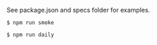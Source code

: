 See package.json and specs folder for examples.
````shell
$ npm run smoke
````

````shell
$ npm run daily
````